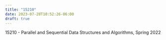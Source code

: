 ```yaml
---
title: "15210"
date: 2023-07-28T10:52:26-06:00
draft: true
---
```


15210 - Parallel and Sequential Data Structures and Algorithms, Spring 2022